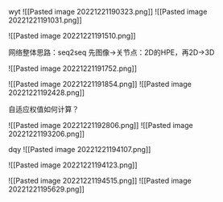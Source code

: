 wyt
![[Pasted image 20221221190323.png]]
![[Pasted image 20221221191031.png]]

![[Pasted image 20221221191510.png]]

网络整体思路：seq2seq
先图像->关节点：2D的HPE，再2D->3D


![[Pasted image 20221221191752.png]]

![[Pasted image 20221221191854.png]]
![[Pasted image 20221221192428.png]]

自适应权值如何计算？

![[Pasted image 20221221192806.png]]
![[Pasted image 20221221193206.png]]



dqy
![[Pasted image 20221221194107.png]]

![[Pasted image 20221221194123.png]]

![[Pasted image 20221221194515.png]]
![[Pasted image 20221221195629.png]]